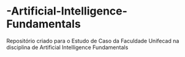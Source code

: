 # -Artificial-Intelligence-Fundamentals
Repositório criado para o Estudo de Caso da Faculdade Unifecad na disciplina de  Artificial Intelligence Fundamentals
